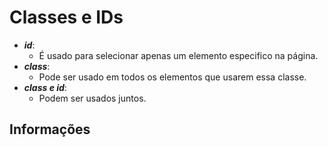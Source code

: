 # Classes e IDs

- ***id***:
  - É usado para selecionar apenas um elemento especifico na página.
- ***class***:
  - Pode ser usado em todos os elementos que usarem essa classe.
- ***class e id***:
  - Podem ser usados juntos.

## Informações
